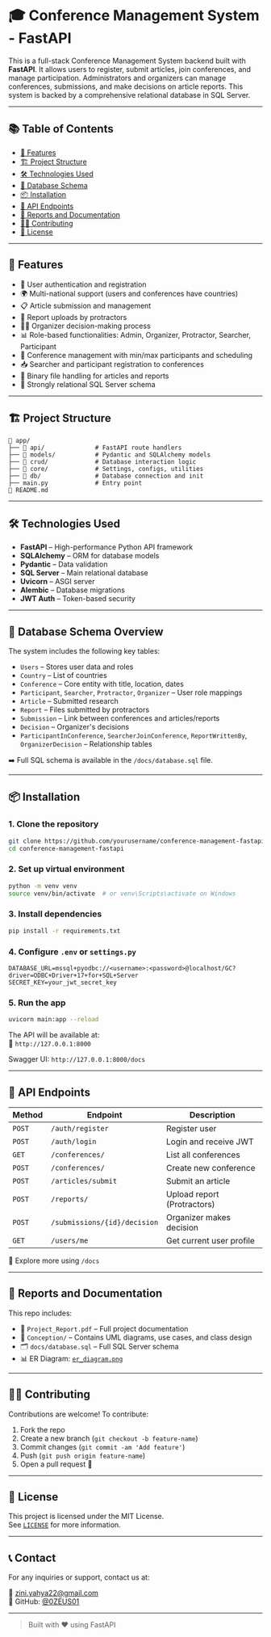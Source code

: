 # 🎓 Conference Management System - FastAPI

This is a full-stack Conference Management System backend built with **FastAPI**. It allows users to register, submit articles, join conferences, and manage participation. Administrators and organizers can manage conferences, submissions, and make decisions on article reports. This system is backed by a comprehensive relational database in SQL Server.

---

## 📚 Table of Contents

- [🚀 Features](#-features)
- [🏗️ Project Structure](#-project-structure)
- [🛠️ Technologies Used](#-technologies-used)
- [🧠 Database Schema](#-database-schema)
- [📦 Installation](#-installation)
- [🧪 API Endpoints](#-api-endpoints)
- [📄 Reports and Documentation](#-reports-and-documentation)
- [🧑‍💻 Contributing](#-contributing)
- [📃 License](#-license)

---

## 🚀 Features

- 🔐 User authentication and registration
- 🌍 Multi-national support (users and conferences have countries)
- 📋 Article submission and management
- 📁 Report uploads by protractors
- 👩‍🏫 Organizer decision-making process
- 📊 Role-based functionalities: Admin, Organizer, Protractor, Searcher, Participant
- 📆 Conference management with min/max participants and scheduling
- 📥 Searcher and participant registration to conferences
- 📃 Binary file handling for articles and reports
- 🧩 Strongly relational SQL Server schema

---

## 🏗️ Project Structure

```
📁 app/
├── 📁 api/              # FastAPI route handlers
├── 📁 models/           # Pydantic and SQLAlchemy models
├── 📁 crud/             # Database interaction logic
├── 📁 core/             # Settings, configs, utilities
├── 📁 db/               # Database connection and init
├── main.py             # Entry point
📄 README.md
```

---

## 🛠️ Technologies Used

- **FastAPI** – High-performance Python API framework
- **SQLAlchemy** – ORM for database models
- **Pydantic** – Data validation
- **SQL Server** – Main relational database
- **Uvicorn** – ASGI server
- **Alembic** – Database migrations
- **JWT Auth** – Token-based security

---

## 🧠 Database Schema Overview

The system includes the following key tables:

- `Users` – Stores user data and roles
- `Country` – List of countries
- `Conference` – Core entity with title, location, dates
- `Participant`, `Searcher`, `Protractor`, `Organizer` – User role mappings
- `Article` – Submitted research
- `Report` – Files submitted by protractors
- `Submission` – Link between conferences and articles/reports
- `Decision` – Organizer's decisions
- `ParticipantInConference`, `SearcherJoinConference`, `ReportWrittenBy`, `OrganizerDecision` – Relationship tables

➡️ Full SQL schema is available in the `/docs/database.sql` file.

---

## 📦 Installation

### 1. Clone the repository

```bash
git clone https://github.com/yourusername/conference-management-fastapi.git
cd conference-management-fastapi
```

### 2. Set up virtual environment

```bash
python -m venv venv
source venv/bin/activate  # or venv\Scripts\activate on Windows
```

### 3. Install dependencies

```bash
pip install -r requirements.txt
```

### 4. Configure `.env` or `settings.py`

```env
DATABASE_URL=mssql+pyodbc://<username>:<password>@localhost/GC?driver=ODBC+Driver+17+for+SQL+Server
SECRET_KEY=your_jwt_secret_key
```

### 5. Run the app

```bash
uvicorn main:app --reload
```

The API will be available at:  
📍 `http://127.0.0.1:8000`

Swagger UI: `http://127.0.0.1:8000/docs`

---

## 🧪 API Endpoints

| Method | Endpoint | Description |
|--------|----------|-------------|
| `POST` | `/auth/register` | Register user |
| `POST` | `/auth/login` | Login and receive JWT |
| `GET`  | `/conferences/` | List all conferences |
| `POST` | `/conferences/` | Create new conference |
| `POST` | `/articles/submit` | Submit an article |
| `POST` | `/reports/` | Upload report (Protractors) |
| `POST` | `/submissions/{id}/decision` | Organizer makes decision |
| `GET`  | `/users/me` | Get current user profile |

🧪 Explore more using `/docs`

---

## 📄 Reports and Documentation

This repo includes:

- 📘 `Project_Report.pdf` – Full project documentation
- 🧬 `Conception/` – Contains UML diagrams, use cases, and class design
- 🗂 `docs/database.sql` – Full SQL Server schema
- 📊 ER Diagram: [`er_diagram.png`](docs/er_diagram.png)

---

## 🧑‍💻 Contributing

Contributions are welcome! To contribute:

1. Fork the repo
2. Create a new branch (`git checkout -b feature-name`)
3. Commit changes (`git commit -am 'Add feature'`)
4. Push (`git push origin feature-name`)
5. Open a pull request 🎉

---

## 📃 License

This project is licensed under the MIT License.  
See [`LICENSE`](LICENSE) for more information.

---

## 📞 Contact

For any inquiries or support, contact us at:

📧 zini.yahya22@gmail.com  
📍 GitHub: [@0ZEUS01](https://github.com/0ZEUS01)

---

> Built with ❤️ using FastAPI
```
